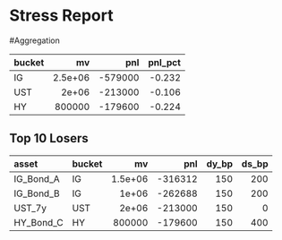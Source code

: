 # Stress Report

#Aggregation

| bucket   |           mv |     pnl |   pnl_pct |
|:---------|-------------:|--------:|----------:|
| IG       |      2.5e+06 | -579000 |    -0.232 |
| UST      |      2e+06   | -213000 |    -0.106 |
| HY       | 800000       | -179600 |    -0.224 |

## Top 10 Losers

| asset     | bucket   |           mv |     pnl |   dy_bp |   ds_bp |
|:----------|:---------|-------------:|--------:|--------:|--------:|
| IG_Bond_A | IG       |      1.5e+06 | -316312 |     150 |     200 |
| IG_Bond_B | IG       |      1e+06   | -262688 |     150 |     200 |
| UST_7y    | UST      |      2e+06   | -213000 |     150 |       0 |
| HY_Bond_C | HY       | 800000       | -179600 |     150 |     400 |